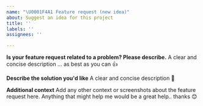 ```yaml
---
name: "\U0001F4A1 Feature request (new idea)"
about: Suggest an idea for this project
title: ''
labels: ''
assignees: ''

---
```


**Is your feature request related to a problem? Please describe.**
A clear and concise description ... as best as you can 👍

**Describe the solution you'd like**
A clear and concise description 📑

**Additional context**
Add any other context or screenshots about the feature request here. Anything that might help me would be a great help.. thanks 😊
